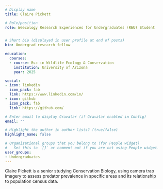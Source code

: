 ```yaml
---
# Display name
title: Claire Pickett

# Role/position
role: Weecology Research Experiences for Undergraduates (REU) Student


# Short bio (displayed in user profile at end of posts)
bio: Undergrad research fellow

education:
  courses:
  - course: Bsc in Wildlife Ecology & Conservation
    institution: University of Arizona
    year: 2025

social:
- icon: linkedin
  icon_pack: fab
  link: https://www.linkedin.com/in/
- icon: github
  icon_pack: fab
  link: https://github.com/

# Enter email to display Gravatar (if Gravatar enabled in Config)
email: ""

# Highlight the author in author lists? (true/false)
highlight_name: false

# Organizational groups that you belong to (for People widget)
#   Set this to `[]` or comment out if you are not using People widget.
user_groups:
- Undergraduates
---
```


Claire Pickett is a senior studying Conservation Biology, using camera trap imagery to assess predator prevalence in specific areas and its relationship to population census data.
